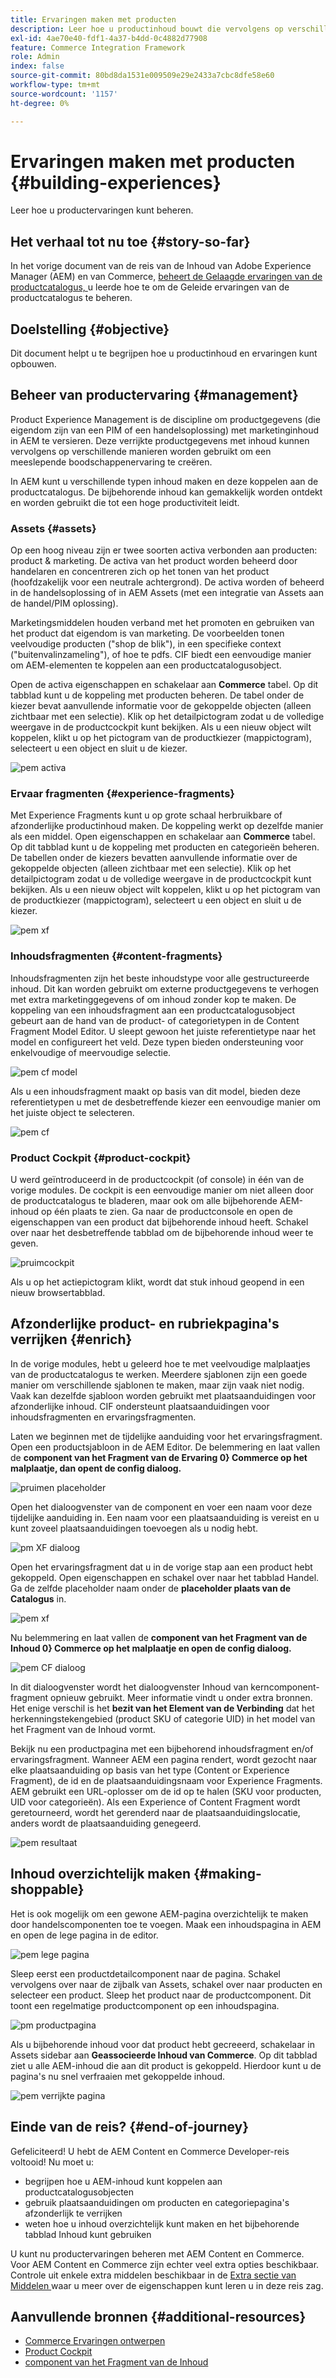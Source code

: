```yaml
---
title: Ervaringen maken met producten
description: Leer hoe u productinhoud bouwt die vervolgens op verschillende manieren kan worden gebruikt om een indrukwekkende winkelervaring te creëren.
exl-id: 4ae70e40-fdf1-4a37-b4dd-0c4882d77908
feature: Commerce Integration Framework
role: Admin
index: false
source-git-commit: 80bd8da1531e009509e29e2433a7cbc8dfe58e60
workflow-type: tm+mt
source-wordcount: '1157'
ht-degree: 0%

---
```



# Ervaringen maken met producten {#building-experiences}

Leer hoe u productervaringen kunt beheren.

## Het verhaal tot nu toe {#story-so-far}

In het vorige document van de reis van de Inhoud van Adobe Experience Manager (AEM) en van Commerce, [ beheert de Gelaagde ervaringen van de productcatalogus, ](/help/commerce-cloud/cif-storefront/commerce-journeys/aem-commerce-content-author/staged-catalog.md) u leerde hoe te om de Geleide ervaringen van de productcatalogus te beheren.

## Doelstelling {#objective}

Dit document helpt u te begrijpen hoe u productinhoud en ervaringen kunt opbouwen.

## Beheer van productervaring {#management}

Product Experience Management is de discipline om productgegevens (die eigendom zijn van een PIM of een handelsoplossing) met marketinginhoud in AEM te versieren. Deze verrijkte productgegevens met inhoud kunnen vervolgens op verschillende manieren worden gebruikt om een meeslepende boodschappenervaring te creëren.

In AEM kunt u verschillende typen inhoud maken en deze koppelen aan de productcatalogus. De bijbehorende inhoud kan gemakkelijk worden ontdekt en worden gebruikt die tot een hoge productiviteit leidt.

### Assets {#assets}

Op een hoog niveau zijn er twee soorten activa verbonden aan producten: product &amp; marketing. De activa van het product worden beheerd door handelaren en concentreren zich op het tonen van het product (hoofdzakelijk voor een neutrale achtergrond). De activa worden of beheerd in de handelsoplossing of in AEM Assets (met een integratie van Assets aan de handel/PIM oplossing).

Marketingsmiddelen houden verband met het promoten en gebruiken van het product dat eigendom is van marketing. De voorbeelden tonen veelvoudige producten (&quot;shop de blik&quot;), in een specifieke context (&quot;buitenvalinzameling&quot;), of hoe te pdfs. CIF biedt een eenvoudige manier om AEM-elementen te koppelen aan een productcatalogusobject.

Open de activa eigenschappen en schakelaar aan **Commerce** tabel. Op dit tabblad kunt u de koppeling met producten beheren. De tabel onder de kiezer bevat aanvullende informatie voor de gekoppelde objecten (alleen zichtbaar met een selectie). Klik op het detailpictogram zodat u de volledige weergave in de productcockpit kunt bekijken. Als u een nieuw object wilt koppelen, klikt u op het pictogram van de productkiezer (mappictogram), selecteert u een object en sluit u de kiezer.

![ pem activa ](assets/pem-assets.png)

### Ervaar fragmenten {#experience-fragments}

Met Experience Fragments kunt u op grote schaal herbruikbare of afzonderlijke productinhoud maken. De koppeling werkt op dezelfde manier als een middel. Open eigenschappen en schakelaar aan **Commerce** tabel. Op dit tabblad kunt u de koppeling met producten en categorieën beheren. De tabellen onder de kiezers bevatten aanvullende informatie over de gekoppelde objecten (alleen zichtbaar met een selectie). Klik op het detailpictogram zodat u de volledige weergave in de productcockpit kunt bekijken. Als u een nieuw object wilt koppelen, klikt u op het pictogram van de productkiezer (mappictogram), selecteert u een object en sluit u de kiezer.

![ pem xf ](assets/pem-xf.png)

### Inhoudsfragmenten {#content-fragments}

Inhoudsfragmenten zijn het beste inhoudstype voor alle gestructureerde inhoud. Dit kan worden gebruikt om externe productgegevens te verhogen met extra marketinggegevens of om inhoud zonder kop te maken. De koppeling van een inhoudsfragment aan een productcatalogusobject gebeurt aan de hand van de product- of categorietypen in de Content Fragment Model Editor. U sleept gewoon het juiste referentietype naar het model en configureert het veld. Deze typen bieden ondersteuning voor enkelvoudige of meervoudige selectie.

![ pem cf model ](assets/pem-cf-model.png)

Als u een inhoudsfragment maakt op basis van dit model, bieden deze referentietypen u met de desbetreffende kiezer een eenvoudige manier om het juiste object te selecteren.

![ pem cf ](assets/pem-cf.png)

### Product Cockpit {#product-cockpit}

U werd geïntroduceerd in de productcockpit (of console) in één van de vorige modules. De cockpit is een eenvoudige manier om niet alleen door de productcatalogus te bladeren, maar ook om alle bijbehorende AEM-inhoud op één plaats te zien. Ga naar de productconsole en open de eigenschappen van een product dat bijbehorende inhoud heeft. Schakel over naar het desbetreffende tabblad om de bijbehorende inhoud weer te geven.

![ pruimcockpit ](assets/pem-cockpit.png)

Als u op het actiepictogram klikt, wordt dat stuk inhoud geopend in een nieuw browsertabblad.

## Afzonderlijke product- en rubriekpagina&#39;s verrijken {#enrich}

In de vorige modules, hebt u geleerd hoe te met veelvoudige malplaatjes van de productcatalogus te werken. Meerdere sjablonen zijn een goede manier om verschillende sjablonen te maken, maar zijn vaak niet nodig. Vaak kan dezelfde sjabloon worden gebruikt met plaatsaanduidingen voor afzonderlijke inhoud. CIF ondersteunt plaatsaanduidingen voor inhoudsfragmenten en ervaringsfragmenten.

Laten we beginnen met de tijdelijke aanduiding voor het ervaringsfragment. Open een productsjabloon in de AEM Editor. De belemmering en laat vallen de **component van het Fragment van de Ervaring 0&rbrace; Commerce op het malplaatje, dan opent de config dialoog.**

![ pruimen placeholder ](assets/pem-placeholder.png)

Open het dialoogvenster van de component en voer een naam voor deze tijdelijke aanduiding in. Een naam voor een plaatsaanduiding is vereist en u kunt zoveel plaatsaanduidingen toevoegen als u nodig hebt.

![ pm XF dialoog ](assets/pem-dialog-xf.png)

Open het ervaringsfragment dat u in de vorige stap aan een product hebt gekoppeld. Open eigenschappen en schakel over naar het tabblad Handel. Ga de zelfde placeholder naam onder de **placeholder plaats van de Catalogus** in.

![ pem xf ](assets/pem-xf.png)

Nu belemmering en laat vallen de **component van het Fragment van de Inhoud 0&rbrace; Commerce op het malplaatje en open de config dialoog.**

![ pem CF dialoog ](assets/pem-dialog-cf.png)

In dit dialoogvenster wordt het dialoogvenster Inhoud van kerncomponent-fragment opnieuw gebruikt. Meer informatie vindt u onder extra bronnen. Het enige verschil is het **bezit van het Element van de Verbinding** dat het herkenningstekengebied (product SKU of categorie UID) in het model van het Fragment van de Inhoud vormt.

Bekijk nu een productpagina met een bijbehorend inhoudsfragment en/of ervaringsfragment. Wanneer AEM een pagina rendert, wordt gezocht naar elke plaatsaanduiding op basis van het type (Content or Experience Fragment), de id en de plaatsaanduidingsnaam voor Experience Fragments. AEM gebruikt een URL-oplosser om de id op te halen (SKU voor producten, UID voor categorieën). Als een Experience of Content Fragment wordt geretourneerd, wordt het gerenderd naar de plaatsaanduidingslocatie, anders wordt de plaatsaanduiding genegeerd.

![ pem resultaat ](assets/pem-result.png)

## Inhoud overzichtelijk maken {#making-shoppable}

Het is ook mogelijk om een gewone AEM-pagina overzichtelijk te maken door handelscomponenten toe te voegen. Maak een inhoudspagina in AEM en open de lege pagina in de editor.

![ pem lege pagina ](assets/pem-page-empty.png)

Sleep eerst een productdetailcomponent naar de pagina. Schakel vervolgens over naar de zijbalk van Assets, schakel over naar producten en selecteer een product. Sleep het product naar de productcomponent. Dit toont een regelmatige productcomponent op een inhoudspagina.

![ pm productpagina ](assets/pem-page-product.png)

Als u bijbehorende inhoud voor dat product hebt gecreeerd, schakelaar in Assets sidebar aan **Geassocieerde Inhoud van Commerce**. Op dit tabblad ziet u alle AEM-inhoud die aan dit product is gekoppeld. Hierdoor kunt u de pagina&#39;s nu snel verfraaien met gekoppelde inhoud.

![ pem verrijkte pagina ](assets/pem-page-enriched.png)

## Einde van de reis? {#end-of-journey}

Gefeliciteerd! U hebt de AEM Content en Commerce Developer-reis voltooid! Nu moet u:

* begrijpen hoe u AEM-inhoud kunt koppelen aan productcatalogusobjecten
* gebruik plaatsaanduidingen om producten en categoriepagina&#39;s afzonderlijk te verrijken
* weten hoe u inhoud overzichtelijk kunt maken en het bijbehorende tabblad Inhoud kunt gebruiken

U kunt nu productervaringen beheren met AEM Content en Commerce. Voor AEM Content en Commerce zijn echter veel extra opties beschikbaar. Controle uit enkele extra middelen beschikbaar in de [ Extra sectie van Middelen ](#additional-resources) waar u meer over de eigenschappen kunt leren u in deze reis zag.

## Aanvullende bronnen {#additional-resources}

* [Commerce Ervaringen ontwerpen](/help/commerce-cloud/cif-storefront/authoring/authoring-commerce-experiences.md)
* [Product Cockpit](/help/commerce-cloud/cif-storefront/authoring/product-cockpit.md)
* [ component van het Fragment van de Inhoud ](https://experienceleague.adobe.com/docs/experience-manager-core-components/using/wcm-components/content-fragment-component)
